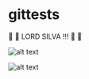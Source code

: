 # gittests

 :crown:  :crown: LORD SILVA !!!  :crown:  :crown:

![alt text](http://alumni.ipt.pt/~mifsilva/imagem.jpg "Lord Silva")

![alt text](https://1drv.ms/i/s!ArbQLFiEPOyQsN88fdlqe944DVwOVQ "rffantunes")

